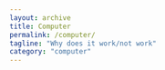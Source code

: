 ```yaml
---
layout: archive
title: Computer
permalink: /computer/
tagline: "Why does it work/not work"
category: "computer"
---
```

